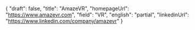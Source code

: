 {
    "draft": false,
    "title": "AmazeVR",
    "homepageUrl": "https://www.amazevr.com",
    "field": "VR",
    "english": "partial",
    "linkedinUrl": "https://www.linkedin.com/company/amazevr"
}